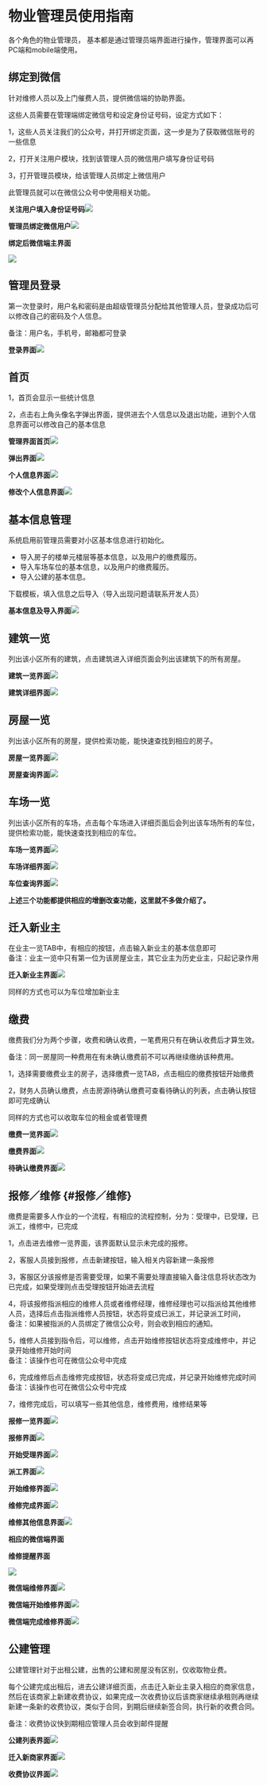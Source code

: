 # 物业管理员使用指南

各个角色的物业管理员， 基本都是通过管理员端界面进行操作，管理界面可以再PC端和mobile端使用。

## 绑定到微信

针对维修人员以及上门催费人员，提供微信端的协助界面。

这些人员需要在管理端绑定微信号和设定身份证号码，设定方式如下：

1，这些人员关注我们的公众号，并打开绑定页面，这一步是为了获取微信账号的一些信息

2，打开关注用户模块，找到该管理人员的微信用户填写身份证号码

3，打开管理员模块，给该管理人员绑定上微信用户

此管理员就可以在微信公众号中使用相关功能。

**关注用户填入身份证号码**![](/assets/关注用户填写身份证号码.png)

**管理员绑定微信用户**![](/assets/管理员绑定微信用户.png)

**绑定后微信端主界面**

![](/assets/微信端主界面.png)

## 管理员登录

第一次登录时，用户名和密码是由超级管理员分配给其他管理人员，登录成功后可以修改自己的密码及个人信息。

备注：用户名，手机号，邮箱都可登录

**登录界面**![](/assets/管理员登录.png)

## 首页

1，首页会显示一些统计信息

2，点击右上角头像名字弹出界面，提供进去个人信息以及退出功能，进到个人信息界面可以修改自己的基本信息

**管理界面首页**![](/assets/管理界面首页.png)

**弹出界面**![](/assets/弹出界面.png)

**个人信息界面**![](/assets/个人信息.png)

**修改个人信息界面**![](/assets/修改个人信息界面.png)

## 基本信息管理

系统启用前管理员需要对小区基本信息进行初始化。

* 导入房子的楼单元楼层等基本信息，以及用户的缴费履历。
* 导入车场车位的基本信息，以及用户的缴费履历。
* 导入公建的基本信息。

下载模板，填入信息之后导入（导入出现问题请联系开发人员）

**基本信息及导入界面**![](/assets/基本信息导入.png)

## 建筑一览

列出该小区所有的建筑，点击建筑进入详细页面会列出该建筑下的所有房屋。

**建筑一览界面**![](/assets/建筑一览.png)

**建筑详细界面**![](/assets/建筑详细.png)

## 房屋一览

列出该小区所有的房屋，提供检索功能，能快速查找到相应的房子。

**房屋一览界面**![](/assets/房屋一览.png)

**房屋查询界面**![](/assets/房屋查询.png)

## 车场一览

列出该小区所有的车场，点击每个车场进入详细页面后会列出该车场所有的车位，提供检索功能，能快速查找到相应的车位。

**车场一览界面**![](/assets/车场一览.png)

**车场详细界面**![](/assets/车场详细.png)

**车位查询界面**![](/assets/车位查询.png)

**上述三个功能都提供相应的增删改查功能，这里就不多做介绍了。**

## 迁入新业主

在业主一览TAB中，有相应的按钮，点击输入新业主的基本信息即可  
备注：业主一览中只有第一位为该房屋业主，其它业主为历史业主，只起记录作用

**迁入新业主界面**![](/assets/迁入新业主.png)

同样的方式也可以为车位增加新业主

## 缴费

缴费我们分为两个步骤，收费和确认收费，一笔费用只有在确认收费后才算生效。

备注：同一房屋同一种费用在有未确认缴费前不可以再继续缴纳该种费用。

1，选择需要缴费业主的房子，选择缴费一览TAB，点击相应的缴费按钮开始缴费

2，财务人员确认缴费，点击房源待确认缴费可查看待确认的列表，点击确认按钮即可完成确认

同样的方式也可以收取车位的租金或者管理费

**缴费一览界面**![](/assets/缴费一览.png)

**缴费界面**![](/assets/缴费.png)

**待确认缴费界面**![](/assets/待确认缴费.png)

## 报修／维修 {#报修／维修}

缴费是需要多人作业的一个流程，有相应的流程控制，分为：受理中，已受理，已派工，维修中，已完成

1，点击进去维修一览界面，该界面默认显示未完成的报修。

2，客服人员接到报修，点击新建按钮，输入相关内容新建一条报修

3，客服区分该报修是否需要受理，如果不需要处理直接输入备注信息将状态改为已完成，如果受理则点击受理按钮开始进去流程

4，将该报修指派相应的维修人员或者维修经理，维修经理也可以指派给其他维修人员，选择后点击指派维修人员按钮，状态将变成已派工，并记录派工时间，  
备注：如果被指派的人员绑定了微信公众号，则会收到相应的通知。

5，维修人员接到指令后，可以维修，点击开始维修按钮状态将变成维修中，并记录开始维修开始时间  
备注：该操作也可在微信公众号中完成

6，完成维修后点击维修完成按钮，状态将变成已完成，并记录开始维修完成时间  
备注：该操作也可在微信公众号中完成

7，维修完成后，可以填写一些其他信息，维修费用，维修结果等

**报修一览界面**![](/assets/报修一览.png)

**报修界面**![](/assets/报修.png)

**开始受理界面**![](/assets/开始受理.png)

**派工界面**![](/assets/派工.png)

**开始维修界面**![](/assets/开始维修.png)

**维修完成界面**![](/assets/维修完成.png)

**维修其他信息界面**![](/assets/维修其他信息.png)

**相应的微信端界面**

**维修提醒界面**

![](/assets/维修提醒.png)

**微信端维修界面**![](/assets/微信端维修.png)

**微信端开始维修界面**![](/assets/微信端开始维修.png)

**微信端完成维修界面**![](/assets/微信端完成维修.png)

## 公建管理

公建管理针对于出租公建，出售的公建和房屋没有区别，仅收取物业费。

每个公建完成出租后，进去公建详细页面，点击迁入新业主录入相应的商家信息，然后在该商家上新建收费协议，如果完成一次收费协议后该商家继续承租则再继续新建一条新的收费协议，类似于合同，到期后继续新签合同，执行新的收费合同。

备注：收费协议快到期相应管理人员会收到邮件提醒

**公建列表界面**![](/assets/公建列表.png)

**迁入新商家界面**![](/assets/迁入新商家.png)

**收费协议界面**![](/assets/收费协议.png)

